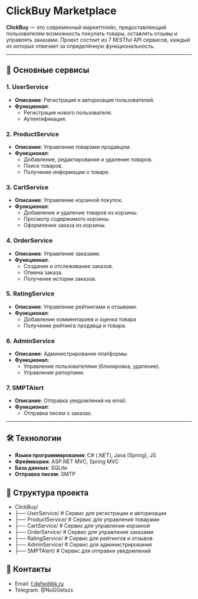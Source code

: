 # ClickBuy Marketplace

**ClickBuy** — это современный маркетплейс, предоставляющий пользователям возможность покупать товары, оставлять отзывы и управлять заказами. Проект состоит из 7 RESTful API сервисов, каждый из которых отвечает за определённую функциональность.

---

## 🚀 Основные сервисы

### 1. **UserService**
- **Описание**: Регистрация и авторизация пользователей.
- **Функционал**:
  - Регистрация нового пользователя.
  - Аутентификация.

### 2. **ProductService**
- **Описание**: Управление товарами продавцом.
- **Функционал**:
  - Добавление, редактирование и удаление товаров.
  - Поиск товаров.
  - Получение информации о товаре.

### 3. **CartService**
- **Описание**: Управление корзиной покупок.
- **Функционал**:
  - Добавление и удаление товаров из корзины.
  - Просмотр содержимого корзины.
  - Оформление заказа из корзины.

### 4. **OrderService**
- **Описание**: Управление заказами.
- **Функционал**:
  - Создание и отслеживание заказов.
  - Отмена заказа.
  - Получение истории заказов.

### 5. **RatingService**
- **Описание**: Управление рейтингами и отзывами.
- **Функционал**:
  - Добавление комментариев и оценка товара
  - Получение рейтинга продавца и товара.

### 6. **AdminService**
- **Описание**: Администрирование платформы.
- **Функционал**:
  - Управление пользователями (блокировка, удаление).
  - Управление репортами.

### 7. **SMPTAlert**
- **Описание**: Отправка уведомлений на email.
- **Функционал**:
  - Отправка писем о заказах.

---

## 🛠 Технологии
- **Языки программирования**: C# (.NET), Java (Spring), JS
- **Фреймворки**: ASP.NET MVC, Spring MVC
- **База данных**: SQLite
- **Отправка писем**: SMTP

## 📂 Структура проекта
- ClickBuy/
- ├── UserService/           # Сервис для регистрации и авторизации
- ├── ProductService/        # Сервис для управления товарами
- ├── CartService/           # Сервис для управления корзиной
- ├── OrderService/          # Сервис для управления заказами
- ├── RatingService/         # Сервис для рейтингов и отзывов
- ├── AdminService/          # Сервис для администрирования
- ├── SMPTAlert/             # Сервис для отправки уведомлений

## 📧 Контакты
- Email: f.dafw@bk.ru
- Telegram: @NuGGetszx